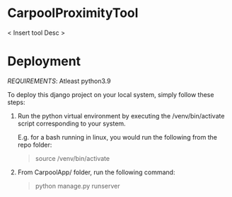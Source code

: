 # CarpoolProximityTool

< Insert tool Desc >

# Deployment
*REQUIREMENTS*: Atleast python3.9

To deploy this django project on your local system, simply follow these steps:
1. Run the python virtual environment by executing the /venv/bin/activate script
    corresponding to your system.

   E.g. for a bash running in linux, you would run the following from the repo 
    folder:
    > source /venv/bin/activate
2. From CarpoolApp/ folder, run the following command:
    > python manage.py runserver

